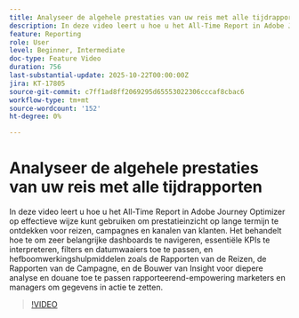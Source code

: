 ```yaml
---
title: Analyseer de algehele prestaties van uw reis met alle tijdrapporten
description: In deze video leert u hoe u het All-Time Report in Adobe Journey Optimizer op effectieve wijze kunt gebruiken om prestatieinzicht op lange termijn te ontdekken voor reizen, campagnes en kanalen van klanten. Het behandelt hoe te om zeer belangrijke dashboards te navigeren, essentiële KPIs te interpreteren, filters en datumwaaiers toe te passen, en hefboomwerkingshulpmiddelen zoals de Rapporten van de Reizen, de Rapporten van de Campagne, en de Bouwer van Insight voor diepere analyse en douane toe te passen rapporteerend-empowering marketers en managers om gegevens in actie te zetten.
feature: Reporting
role: User
level: Beginner, Intermediate
doc-type: Feature Video
duration: 756
last-substantial-update: 2025-10-22T00:00:00Z
jira: KT-17805
source-git-commit: c7ff1ad8ff2069295d65553022306cccaf8cbac6
workflow-type: tm+mt
source-wordcount: '152'
ht-degree: 0%

---
```



# Analyseer de algehele prestaties van uw reis met alle tijdrapporten

In deze video leert u hoe u het All-Time Report in Adobe Journey Optimizer op effectieve wijze kunt gebruiken om prestatieinzicht op lange termijn te ontdekken voor reizen, campagnes en kanalen van klanten. Het behandelt hoe te om zeer belangrijke dashboards te navigeren, essentiële KPIs te interpreteren, filters en datumwaaiers toe te passen, en hefboomwerkingshulpmiddelen zoals de Rapporten van de Reizen, de Rapporten van de Campagne, en de Bouwer van Insight voor diepere analyse en douane toe te passen rapporteerend-empowering marketers en managers om gegevens in actie te zetten.

>[!VIDEO](https://video.tv.adobe.com/v/3475653/?learn=on&enablevpops)
